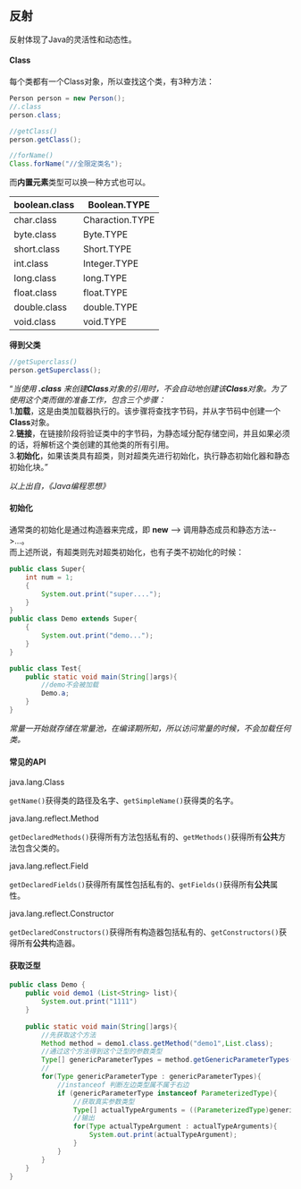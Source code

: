 ## 反射

反射体现了Java的灵活性和动态性。

#### Class

每个类都有一个Class对象，所以查找这个类，有3种方法：

```java
Person person = new Person();
//.class
person.class;

//getClass()
person.getClass();

//forName()
Class.forName("//全限定类名");

```

而**内置元素**类型可以换一种方式也可以。

| boolean.class | Boolean.TYPE    |
| ------------- | --------------- |
| char.class    | Charaction.TYPE |
| byte.class    | Byte.TYPE       |
| short.class   | Short.TYPE      |
| int.class     | Integer.TYPE    |
| long.class    | long.TYPE       |
| float.class   | float.TYPE      |
| double.class  | double.TYPE     |
| void.class    | void.TYPE       |

**得到父类**

```java
//getSuperclass()
person.getSuperclass();
```

“*当使用 **.class** 来创建**Class**对象的引用时，不会自动地创建该**Class**对象。为了使用这个类而做的准备工作，包含三个步骤：*  
  				1.**加载**，这是由类加载器执行的。该步骤将查找字节码，并从字节码中创建一个**Class**对象。  
				  2.**链接**，在链接阶段将验证类中的字节码，为静态域分配存储空间，并且如果必须的话，将解析这个类创建的其他类的所有引用。  
				  3.**初始化**，如果该类具有超类，则对超类先进行初始化，执行静态初始化器和静态初始化块。”

*以上出自，《Java编程思想》*

#### 初始化

通常类的初始化是通过构造器来完成，即 **new** --> 调用静态成员和静态方法-->...。  
而上述所说，有超类则先对超类初始化，也有子类不初始化的时候：

```java
public class Super{
    int num = 1;
    {
        System.out.print("super....");
    }
}
public class Demo extends Super{
    {
        System.out.print("demo...");
    }
}

public class Test{
    public static void main(String[]args){
        //demo不会被加载
        Demo.a;
    }
}
```

*常量一开始就存储在常量池，在编译期所知，所以访问常量的时候，不会加载任何类。*

#### 常见的API

java.lang.Class

`getName()`获得类的路径及名字、`getSimpleName()`获得类的名字。  

java.lang.reflect.Method

`getDeclaredMethods()`获得所有方法包括私有的、`getMethods()`获得所有**公共**方法包含父类的。

java.lang.reflect.Field

`getDeclaredFields()`获得所有属性包括私有的、`getFields()`获得所有**公共**属性。

java.lang.reflect.Constructor

`getDeclaredConstructors()`获得所有构造器包括私有的、`getConstructors()`获得所有**公共**构造器。



#### 获取泛型

```java
public class Demo {
    public void demo1 (List<String> list){
        System.out.print("1111")
    }
    
    public static void main(String[]args){
        //先获取这个方法
        Method method = demo1.class.getMethod("demo1",List.class);
        //通过这个方法得到这个泛型的参数类型
        Type[] genericParameterTypes = method.getGenericParameterTypes();
        //
        for(Type genericParameterType : genericParameterTypes){
            //instanceof 判断左边类型属不属于右边
            if (genericParameterType instanceof ParameterizedType){
                //获取真实参数类型
                Type[] actualTypeArguments = ((ParameterizedType)genericParameterType).getActualTypeArguments();
                //输出
                for(Type actualTypeArgument : actualTypeArguments){
                    System.out.print(actualTypeArgument);
                }
            }
        }
    }
}
```

